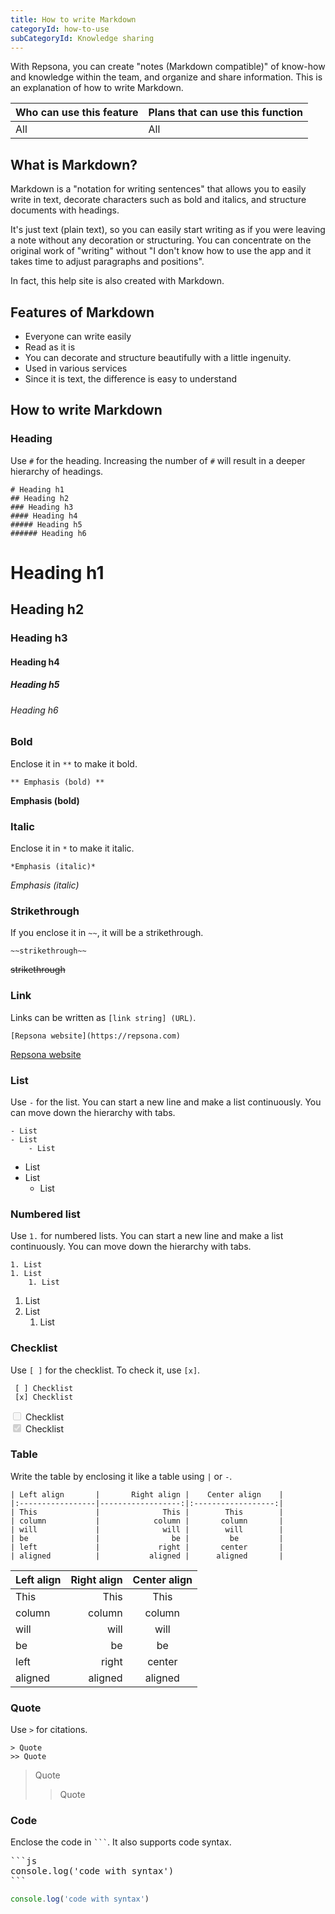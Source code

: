 ```yaml
---
title: How to write Markdown
categoryId: how-to-use
subCategoryId: Knowledge sharing
---
```


With Repsona, you can create "notes (Markdown compatible)" of know-how and knowledge within the team, and organize and share information. This is an explanation of how to write Markdown.

|Who can use this feature|Plans that can use this function|
|---|---|
|All|All|

## What is Markdown?

Markdown is a "notation for writing sentences" that allows you to easily write in text, decorate characters such as bold and italics, and structure documents with headings.

It's just text (plain text), so you can easily start writing as if you were leaving a note without any decoration or structuring. You can concentrate on the original work of "writing" without "I don't know how to use the app and it takes time to adjust paragraphs and positions".

In fact, this help site is also created with Markdown.

## Features of Markdown

- Everyone can write easily
- Read as it is
- You can decorate and structure beautifully with a little ingenuity.
- Used in various services
- Since it is text, the difference is easy to understand

## How to write Markdown

### Heading

Use `#` for the heading. Increasing the number of `#` will result in a deeper hierarchy of headings.

```
# Heading h1
## Heading h2
### Heading h3
#### Heading h4
##### Heading h5
###### Heading h6
```

<b-card>
<h1>Heading h1</h1>
<h2>Heading h2</h2>
<h3>Heading h3</h3>
<h4>Heading h4</h4>
<h5>Heading h5</h5>
<h6>Heading h6</h6>
</b-card>

### Bold

Enclose it in `**` to make it bold.

```
** Emphasis (bold) **
```

<b-card>**Emphasis (bold)**</b-card>

### Italic

Enclose it in `*` to make it italic.

```
*Emphasis (italic)*
```

<b-card>*Emphasis (italic)*</b-card>


### Strikethrough

If you enclose it in `~~`, it will be a strikethrough.

```
~~strikethrough~~
```

<b-card>~~strikethrough~~</b-card>


### Link

Links can be written as `[link string] (URL)`.

```
[Repsona website](https://repsona.com)
```

<b-card>[Repsona website](https://repsona.com)</b-card>


### List

Use `-` for the list. You can start a new line and make a list continuously. You can move down the hierarchy with tabs.

```
- List
- List
	- List
```

<b-card>

- List
- List
	- List
</b-card>

### Numbered list

Use `1.` for numbered lists. You can start a new line and make a list continuously. You can move down the hierarchy with tabs.

```
1. List
1. List
	1. List
```

<b-card>

1. List
1. List
	1. List
</b-card>

### Checklist

Use `[ ]` for the checklist. To check it, use `[x]`.

```
 [ ] Checklist
 [x] Checklist
```

<b-card>
<input type="checkbox" disabled> Checklist<br>
<input type="checkbox" checked disabled> Checklist  
</b-card>

### Table

Write the table by enclosing it like a table using `|` or `-`.

```
| Left align       |       Right align |    Center align    |
|:-----------------|------------------:|:------------------:|
| This             |              This |        This        |
| column           |            column |       column       |
| will             |              will |        will        |
| be               |                be |         be         |
| left             |             right |       center       |
| aligned          |           aligned |      aligned       |
```

<b-card>

| Left align       |       Right align |    Center align    |
|:-----------------|------------------:|:------------------:|
| This             |              This |        This        |
| column           |            column |       column       |
| will             |              will |        will        |
| be               |                be |         be         |
| left             |             right |       center       |
| aligned          |           aligned |      aligned       |

</b-card>

### Quote

Use `>` for citations.

```
> Quote
>> Quote
```

<b-card>

> Quote
>> Quote

</b-card>

### Code

Enclose the code in <code>```</code>. It also supports code syntax.

<pre class="language-text">
```js
console.log('code with syntax')
```
</pre> 

<b-card>

```js
console.log('code with syntax')
```
</b-card>
